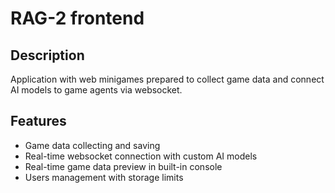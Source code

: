 # RAG-2 frontend

## Description

Application with web minigames prepared to collect game data and connect AI models to game agents via websocket.

## Features

- Game data collecting and saving
- Real-time websocket connection with custom AI models
- Real-time game data preview in built-in console
- Users management with storage limits 
